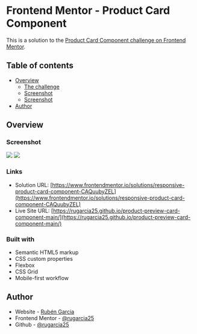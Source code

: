 # Frontend Mentor - Product Card Component

This is a solution to the [Product Card Component challenge on Frontend Mentor](https://www.frontendmentor.io/challenges/product-preview-card-component-GO7UmttRfa). 

## Table of contents

- [Overview](#overview)
  - [The challenge](hhttps://www.frontendmentor.io/challenges/product-preview-card-component-GO7UmttRfa)
  - [Screenshot](./assets/images/web.png)
  - [Screenshot](./assets/images/mobile.png)
- [Author](#author)

## Overview

### Screenshot

![](./assets/images/web.png)
![](./assets/images/mobile.png)

### Links

- Solution URL: [https://www.frontendmentor.io/solutions/responsive-product-card-component-CAQuubyZEL](https://www.frontendmentor.io/solutions/responsive-product-card-component-CAQuubyZEL)
- Live Site URL: [https://rugarcia25.github.io/product-preview-card-component-main/](https://rugarcia25.github.io/product-preview-card-component-main/)

### Built with

- Semantic HTML5 markup
- CSS custom properties
- Flexbox
- CSS Grid
- Mobile-first workflow

## Author

- Website - [Rubén Garcia](https://rgdev.netlify.app/)
- Frontend Mentor - [@rugarcia25](https://www.frontendmentor.io/profile/rugarcia25)
- Github - [@rugarcia25](https://github.com/rugarcia25)
